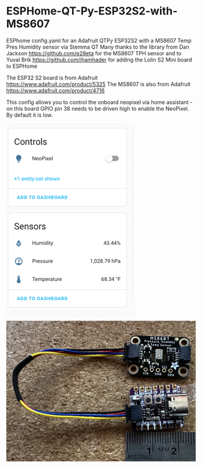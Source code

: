 # ESPHome-QT-Py-ESP32S2-with-MS8607
ESPhome config.yaml for an Adafruit QTPy ESP32S2 with a MS8607 Temp Pres Humidity sensor via Stemma QT
Many thanks to the library from Dan Jackson https://github.com/e28eta for the MS8607 TPH sensor and to Yuval Brik https://github.com/jhamhader for adding the Lolin S2 Mini board to ESPHome

The ESP32 S2 board is from Adafruit https://www.adafruit.com/product/5325
The MS8607 is also from Adafruit https://www.adafruit.com/product/4716

This config allows you to control the onboard neopixel via home assistant - on this board GPIO pin 38 needs to be driven high to enable the NeoPixel. By default it is low.

![Alt HAcard](https://github.com/wifijt/ESPHome-QT-Py-ESP32S2-with-MS8607/blob/main/Screen%20Shot%202022-09-30%20at%209.53.23%20AM.png)
![Alt HAcard](https://github.com/wifijt/ESPHome-QT-Py-ESP32S2-with-MS8607/blob/main/IMG_1146.jpg)
